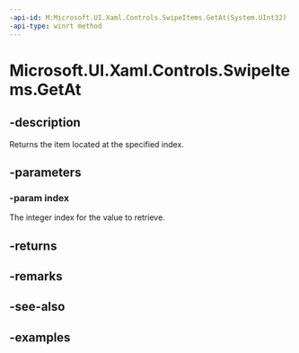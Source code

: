```yaml
---
-api-id: M:Microsoft.UI.Xaml.Controls.SwipeItems.GetAt(System.UInt32)
-api-type: winrt method
---
```


<!-- Method syntax.
public SwipeItem SwipeItems.GetAt(UInt32 index)
-->

# Microsoft.UI.Xaml.Controls.SwipeItems.GetAt

## -description

Returns the item located at the specified index.

## -parameters

### -param index

The integer index for the value to retrieve.

## -returns

## -remarks

## -see-also

## -examples

